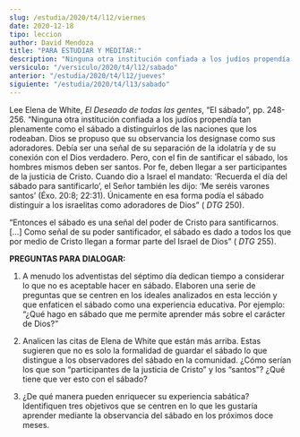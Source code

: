 ```yaml
---
slug: /estudia/2020/t4/l12/viernes
date: 2020-12-18
tipo: leccion
author: David Mendoza
title: "PARA ESTUDIAR Y MEDITAR:"
description: "Ninguna otra institución confiada a los judíos propendía tan plenamente como el sábado a distinguirlos de las naciones que los rodeaban. Dios se propuso que su observancia los designase como sus adoradores"
versiculo: "/versiculo/2020/t4/l12/sabado"
anterior: "/estudia/2020/t4/l12/jueves"
siguiente: "/estudia/2020/t4/l13/sabado"
---
```


Lee Elena de White, _El Deseado de todas las gentes_, “El
sábado”, pp. 248-256. “Ninguna otra institución
confiada a los judíos propendía tan plenamente como el sábado a distinguirlos de las naciones que los
rodeaban. Dios se propuso que su observancia los designase como sus
adoradores. Debía ser una señal de su separación de la
idolatría y de su conexión con el Dios verdadero. Pero, con
el fin de santificar el sábado, los hombres mismos deben ser
santos. Por fe, deben llegar a ser participantes de la justicia de
Cristo. Cuando dio a Israel el mandato: ‘Recuerda el día
del sábado para santificarlo’, el Señor también
les dijo: ‘Me seréis varones santos’ (Éxo. 20:8;
22:31). Únicamente en esa forma podía el sábado
distinguir a los israelitas como adoradores de Dios” ( _DTG_
250).


“Entonces el sábado es una señal del poder de Cristo
para santificarnos. [...] Como señal de su poder santificador, el
sábado es dado a todos los que por medio de Cristo llegan a
formar parte del Israel de Dios” ( _DTG_ 255).


**PREGUNTAS PARA DIALOGAR:**

1.  A menudo los adventistas del séptimo día dedican tiempo a
     considerar lo que no es aceptable hacer en sábado. Elaboren una
     serie de preguntas que se centren en los ideales analizados en esta
     lección y que enfaticen el sábado como una experiencia
     educativa. Por ejemplo: “¿Qué hago en sábado
     que me permite aprender más sobre el carácter de
     Dios?”

2.  Analicen las citas de Elena de White que están más arriba.
     Estas sugieren que no es solo la formalidad de guardar el
     sábado lo que distingue a los observadores del sábado en
     la comunidad. ¿Cómo serían los que son
     “participantes de la justicia de Cristo” y los
     “santos”? ¿Qué tiene que ver esto con el
     sábado?

3.  ¿De qué manera pueden enriquecer su experiencia
     sabática? Identifiquen tres objetivos que se centren en lo que
     les gustaría aprender mediante la observancia del sábado
     en los próximos doce meses.
